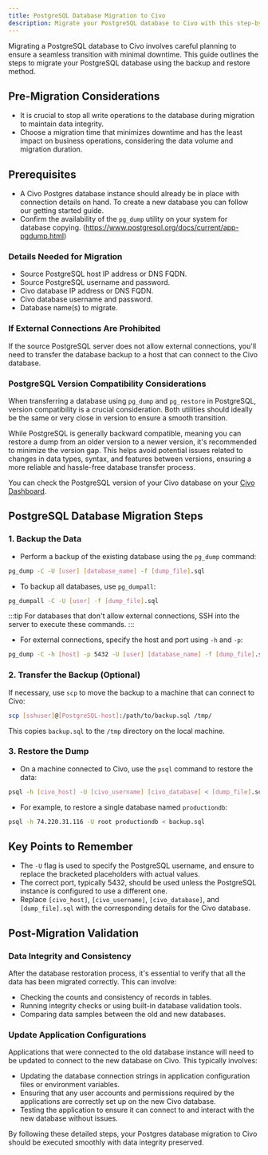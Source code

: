 ```yaml
---
title: PostgreSQL Database Migration to Civo
description: Migrate your PostgreSQL database to Civo with this step-by-step guide. Ensure data accuracy and minimize downtime with our backup and restore method.
---
```


<head>
  <title>Migrating a PostgreSQL database to Civo | Civo Documentation</title>
</head>

Migrating a PostgreSQL database to Civo involves careful planning to ensure a seamless transition with minimal downtime. This guide outlines the steps to migrate your PostgreSQL database using the backup and restore method.

## Pre-Migration Considerations

- It is crucial to stop all write operations to the database during migration to maintain data integrity.
- Choose a migration time that minimizes downtime and has the least impact on business operations, considering the data volume and migration duration.

## Prerequisites

- A Civo Postgres database instance should already be in place with connection details on hand. To create a new database you can follow our getting started guide.
- Confirm the availability of the `pg_dump` utility on your system for database copying. (https://www.postgresql.org/docs/current/app-pgdump.html)

### Details Needed for Migration

- Source PostgreSQL host IP address or DNS FQDN.
- Source PostgreSQL username and password.
- Civo database IP address or DNS FQDN.
- Civo database username and password.
- Database name(s) to migrate.

### If External Connections Are Prohibited

If the source PostgreSQL server does not allow external connections, you'll need to transfer the database backup to a host that can connect to the Civo database.

### PostgreSQL Version Compatibility Considerations

When transferring a database using <code>pg_dump</code> and <code>pg_restore</code> in PostgreSQL, version compatibility is a crucial consideration. Both utilities should ideally be the same or very close in version to ensure a smooth transition.

While PostgreSQL is generally backward compatible, meaning you can restore a dump from an older version to a newer version, it's recommended to minimize the version gap. This helps avoid potential issues related to changes in data types, syntax, and features between versions, ensuring a more reliable and hassle-free database transfer process.

You can check the PostgreSQL version of your Civo database on your [Civo Dashboard](https://dashboard.civo.com/databases).

## PostgreSQL Database Migration Steps

### 1. Backup the Data

- Perform a backup of the existing database using the `pg_dump` command:

```bash
pg_dump -C -U [user] [database_name] -f [dump_file].sql
```

- To backup all databases, use `pg_dumpall`:

```bash
pg_dumpall -C -U [user] -f [dump_file].sql
```

:::tip
For databases that don't allow external connections, SSH into the server to execute these commands.
:::

- For external connections, specify the host and port using `-h` and `-p`:

```bash
pg_dump -C -h [host] -p 5432 -U [user] [database_name] -f [dump_file].sql
```

### 2. Transfer the Backup (Optional)

If necessary, use `scp` to move the backup to a machine that can connect to Civo:

```bash
scp [sshuser]@[PostgreSQL-host]:/path/to/backup.sql /tmp/
```

This copies `backup.sql` to the `/tmp` directory on the local machine.

### 3. Restore the Dump

- On a machine connected to Civo, use the `psql` command to restore the data:

```bash
psql -h [civo_host] -U [civo_username] [civo_database] < [dump_file].sql
```

- For example, to restore a single database named `productiondb`:

```bash
psql -h 74.220.31.116 -U root productiondb < backup.sql
```

## Key Points to Remember

- The `-U` flag is used to specify the PostgreSQL username, and ensure to replace the bracketed placeholders with actual values.
- The correct port, typically 5432, should be used unless the PostgreSQL instance is configured to use a different one.
- Replace `[civo_host]`, `[civo_username]`, `[civo_database]`, and `[dump_file].sql` with the corresponding details for the Civo database.

## Post-Migration Validation

### Data Integrity and Consistency

After the database restoration process, it's essential to verify that all the data has been migrated correctly. This can involve:

- Checking the counts and consistency of records in tables.
- Running integrity checks or using built-in database validation tools.
- Comparing data samples between the old and new databases.

### Update Application Configurations

Applications that were connected to the old database instance will need to be updated to connect to the new database on Civo. This typically involves:

- Updating the database connection strings in application configuration files or environment variables.
- Ensuring that any user accounts and permissions required by the applications are correctly set up on the new Civo database.
- Testing the application to ensure it can connect to and interact with the new database without issues.

By following these detailed steps, your Postgres database migration to Civo should be executed smoothly with data integrity preserved.

